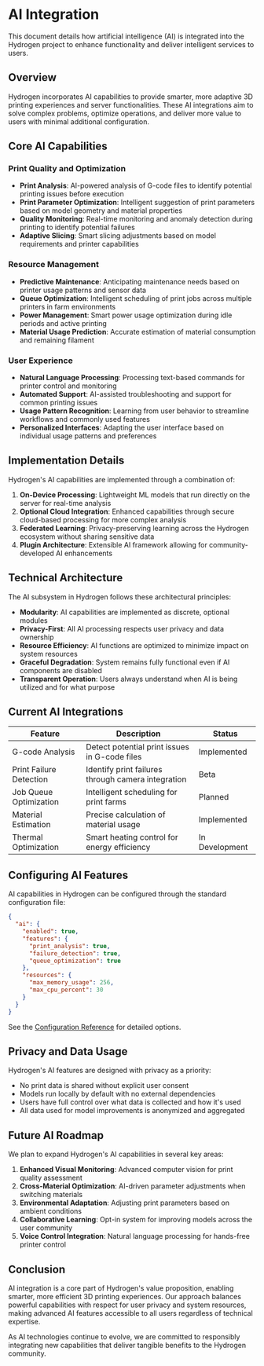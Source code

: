 # AI Integration

This document details how artificial intelligence (AI) is integrated into the Hydrogen project to enhance functionality and deliver intelligent services to users.

## Overview

Hydrogen incorporates AI capabilities to provide smarter, more adaptive 3D printing experiences and server functionalities. These AI integrations aim to solve complex problems, optimize operations, and deliver more value to users with minimal additional configuration.

## Core AI Capabilities

### Print Quality and Optimization

- **Print Analysis**: AI-powered analysis of G-code files to identify potential printing issues before execution
- **Print Parameter Optimization**: Intelligent suggestion of print parameters based on model geometry and material properties
- **Quality Monitoring**: Real-time monitoring and anomaly detection during printing to identify potential failures
- **Adaptive Slicing**: Smart slicing adjustments based on model requirements and printer capabilities

### Resource Management

- **Predictive Maintenance**: Anticipating maintenance needs based on printer usage patterns and sensor data
- **Queue Optimization**: Intelligent scheduling of print jobs across multiple printers in farm environments
- **Power Management**: Smart power usage optimization during idle periods and active printing
- **Material Usage Prediction**: Accurate estimation of material consumption and remaining filament

### User Experience

- **Natural Language Processing**: Processing text-based commands for printer control and monitoring
- **Automated Support**: AI-assisted troubleshooting and support for common printing issues
- **Usage Pattern Recognition**: Learning from user behavior to streamline workflows and commonly used features
- **Personalized Interfaces**: Adapting the user interface based on individual usage patterns and preferences

## Implementation Details

Hydrogen's AI capabilities are implemented through a combination of:

1. **On-Device Processing**: Lightweight ML models that run directly on the server for real-time analysis
2. **Optional Cloud Integration**: Enhanced capabilities through secure cloud-based processing for more complex analysis
3. **Federated Learning**: Privacy-preserving learning across the Hydrogen ecosystem without sharing sensitive data
4. **Plugin Architecture**: Extensible AI framework allowing for community-developed AI enhancements

## Technical Architecture

The AI subsystem in Hydrogen follows these architectural principles:

- **Modularity**: AI capabilities are implemented as discrete, optional modules
- **Privacy-First**: All AI processing respects user privacy and data ownership
- **Resource Efficiency**: AI functions are optimized to minimize impact on system resources
- **Graceful Degradation**: System remains fully functional even if AI components are disabled
- **Transparent Operation**: Users always understand when AI is being utilized and for what purpose

## Current AI Integrations

| Feature | Description | Status |
|---------|-------------|--------|
| G-code Analysis | Detect potential print issues in G-code files | Implemented |
| Print Failure Detection | Identify print failures through camera integration | Beta |
| Job Queue Optimization | Intelligent scheduling for print farms | Planned |
| Material Estimation | Precise calculation of material usage | Implemented |
| Thermal Optimization | Smart heating control for energy efficiency | In Development |

## Configuring AI Features

AI capabilities in Hydrogen can be configured through the standard configuration file:

```json
{
  "ai": {
    "enabled": true,
    "features": {
      "print_analysis": true,
      "failure_detection": true,
      "queue_optimization": true
    },
    "resources": {
      "max_memory_usage": 256,
      "max_cpu_percent": 30
    }
  }
}
```

See the [Configuration Reference](./reference/configuration.md) for detailed options.

## Privacy and Data Usage

Hydrogen's AI features are designed with privacy as a priority:

- No print data is shared without explicit user consent
- Models run locally by default with no external dependencies
- Users have full control over what data is collected and how it's used
- All data used for model improvements is anonymized and aggregated

## Future AI Roadmap

We plan to expand Hydrogen's AI capabilities in several key areas:

1. **Enhanced Visual Monitoring**: Advanced computer vision for print quality assessment
2. **Cross-Material Optimization**: AI-driven parameter adjustments when switching materials
3. **Environmental Adaptation**: Adjusting print parameters based on ambient conditions
4. **Collaborative Learning**: Opt-in system for improving models across the user community
5. **Voice Control Integration**: Natural language processing for hands-free printer control

## Conclusion

AI integration is a core part of Hydrogen's value proposition, enabling smarter, more efficient 3D printing experiences. Our approach balances powerful capabilities with respect for user privacy and system resources, making advanced AI features accessible to all users regardless of technical expertise.

As AI technologies continue to evolve, we are committed to responsibly integrating new capabilities that deliver tangible benefits to the Hydrogen community.
